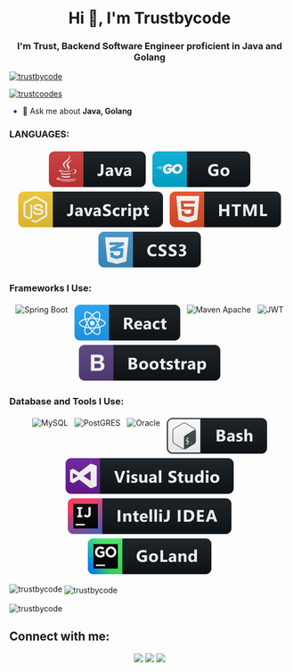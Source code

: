 <h1 align="center">Hi 👋, I'm Trustbycode</h1>
<h3 align="center">I'm Trust, Backend Software Engineer proficient in Java and Golang</h3>

<p align="left"> <a href="https://github.com/ryo-ma/github-profile-trophy"><img src="https://github-profile-trophy.vercel.app/?username=trustbycode" alt="trustbycode" /></a> </p>

<p align="left"> <a href="https://twitter.com/trustcoodes" target="blank"><img src="https://img.shields.io/twitter/follow/trustcoodes?logo=twitter&style=for-the-badge" alt="trustcoodes" /></a> </p>

- 💬 Ask me about **Java, Golang**


### LANGUAGES:

<p align="center">
  
  <img src="https://github.com/MikeCodesDotNET/ColoredBadges/blob/master/svg/dev/languages/java.svg" alt="java" style="vertical-align:top; margin:4px">
  <img src="https://github.com/MikeCodesDotNET/ColoredBadges/blob/master/svg/dev/languages/go.svg" alt="golang" style="vertical-align:top; margin:4px">
  <img src="https://github.com/MikeCodesDotNET/ColoredBadges/blob/master/svg/dev/languages/js.svg" alt="JavaScript" style="vertical-align:top; margin:4px">
  <img src="https://github.com/MikeCodesDotNET/ColoredBadges/blob/master/svg/dev/languages/html.svg" alt="HTML" style="vertical-align:top; margin:4px">
  <img src="https://github.com/MikeCodesDotNET/ColoredBadges/blob/master/svg/dev/languages/css3.svg" alt="CSS" style="vertical-align:top; margin:4px">

</p>

### Frameworks I Use:

<p align="center">
  
  <img src="https://img.icons8.com/?size=48&id=90519&format=png" alt="Spring Boot" style="vertical-align:top; margin:4px">
  <img src="https://github.com/MikeCodesDotNET/ColoredBadges/blob/master/svg/dev/frameworks/react.svg" alt="REACT" style="vertical-align:top; margin:4px">
  <img src="https://img.icons8.com/?size=50&id=t5FJr3NzrPSm&format=png" alt="Maven Apache" style="vertical-align:top; margin:4px">
  <img src="https://img.icons8.com/?size=48&id=rHpveptSuwDz&format=png" alt="JWT" style="vertical-align:top; margin:4px">
  <img src="https://github.com/MikeCodesDotNET/ColoredBadges/blob/master/svg/dev/frameworks/bootstrap.svg" alt="Boostrap CSS" style="vertical-align:top; margin:4px">
</p>

### Database and Tools I Use:

<p align="center">
  
  <img src="https://www.vectorlogo.zone/logos/mysql/mysql-ar21.svg" alt="MySQL" style="vertical-align:top; margin:4px">
  <img src="https://img.icons8.com/?size=48&id=38561&format=png" alt="PostGRES" style="vertical-align:top; margin:4px">
  <img src="https://img.icons8.com/?size=48&id=39913&format=png" alt="Oracle" style="vertical-align:top; margin:4px">
  <img src="https://github.com/MikeCodesDotNET/ColoredBadges/blob/master/svg/dev/tools/bash.svg" alt="Git Bash" style="vertical-align:top; margin:4px">
  <img src="https://github.com/MikeCodesDotNET/ColoredBadges/blob/master/svg/dev/tools/visualstudio.svg" alt="VS Code" style="vertical-align:top; margin:4px">
  <img src="https://github.com/MikeCodesDotNET/ColoredBadges/blob/master/svg/dev/tools/jetbrains_intellij.svg" alt="Intellij" style="vertical-align:top; margin:4px">
  <img src="https://github.com/MikeCodesDotNET/ColoredBadges/blob/master/svg/dev/tools/jetbrains_goland.svg" alt="GO" style="vertical-align:top; margin:4px">
  
</p>

<p><img align="left" src="https://github-readme-stats.vercel.app/api/top-langs?username=trustbycode&show_icons=true&locale=en&layout=compact" alt="trustbycode" /></p>

<p>&nbsp;<img align="center" src="https://github-readme-stats.vercel.app/api?username=trustbycode&show_icons=true&locale=en" alt="trustbycode" /></p>

<p><img align="center" src="https://github-readme-streak-stats.herokuapp.com/?user=trustbycode&" alt="trustbycode" /></p>

## Connect with me:

<p align="center">
  <a href = "https://www.linkedin.com/in/trustbycode"><img src="https://img.icons8.com/?size=48&id=xuvGCOXi8Wyg&format=png"/></a>
  <a href = "https://twitter.com/trustcoodes"><img src="https://img.icons8.com/?size=64&id=119014&format=png"/></a>
  <a href = "https://stackoverflow.com/users/trustbycode"><img src="https://img.icons8.com/?size=48&id=LnMweR0xWiV5&format=png"/></a>
</p>
